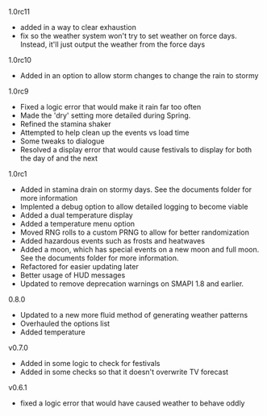 1.0rc11
- added in a way to clear exhaustion
- fix so the weather system won't try to set weather on force days. Instead, it'll just output the weather from the force days

1.0rc10
- Added in an option to allow storm changes to change the rain to stormy

1.0rc9
- Fixed a logic error that would make it rain far too often
- Made the 'dry' setting more detailed during Spring.
- Refined the stamina shaker
- Attempted to help clean up the events vs load time
- Some tweaks to dialogue
- Resolved a display error that would cause festivals to display for both the day of and the next

1.0rc1
- Added in stamina drain on stormy days. See the documents folder for more information
- Implented a debug option to allow detailed logging to become viable
- Added a dual temperature display
- Added a temperature menu option
- Moved RNG rolls to a custom PRNG to allow for better randomization
- Added hazardous events such as frosts and heatwaves
- Added a moon, which has special events on a new moon and full moon. See the documents folder for more information.
- Refactored for easier updating later
- Better usage of HUD messages
- Updated to remove deprecation warnings on SMAPI 1.8 and earlier.


0.8.0
- Updated to a new more fluid method of generating weather patterns
- Overhauled the options list
- Added temperature

v0.7.0
- Added in some logic to check for festivals
- Added in some checks so that it doesn't overwrite TV forecast

v0.6.1
- fixed a logic error that would have caused weather to behave oddly